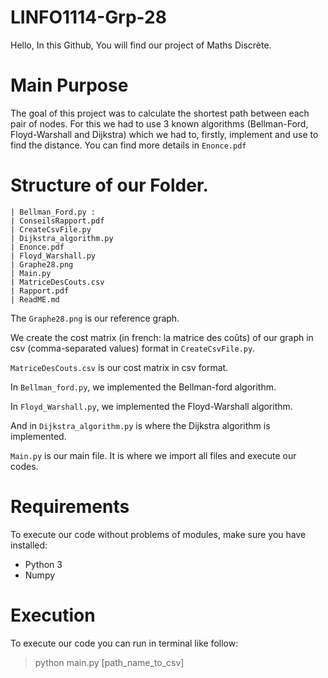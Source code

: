# LINFO1114-Grp-28
Hello,
In this Github, You will find our project of Maths Discrète.

# Main Purpose

The goal of this project was to calculate the shortest path between each pair of nodes.
For this we had to use 3 known algorithms (Bellman-Ford, Floyd-Warshall and Dijkstra) which we had to, firstly, implement and use to find the distance. You can find more details in `Enonce.pdf`

# Structure of our Folder.

```
| Bellman_Ford.py : 
| ConseilsRapport.pdf
| CreateCsvFile.py
| Dijkstra_algorithm.py
| Enonce.pdf
| Floyd_Warshall.py
| Graphe28.png
| Main.py
| MatriceDesCouts.csv
| Rapport.pdf
| ReadME.md
```
The `Graphe28.png` is our reference graph. 

We create the cost matrix (in french: la matrice des coûts) of our graph in csv (comma-separated values) format in `CreateCsvFile.py`.

`MatriceDesCouts.csv` is our cost matrix in csv format.

In `Bellman_ford.py`, we implemented the Bellman-ford algorithm.

In `Floyd_Warshall.py`, we implemented the Floyd-Warshall algorithm.

And in `Dijkstra_algorithm.py` is where the Dijkstra algorithm is implemented.

`Main.py` is our main file. It is where we import all files and execute our codes.

# Requirements
To execute our code without problems of modules, make sure you have installed: 
* Python 3
* Numpy 

# Execution 
To execute our code you can run in terminal like follow:
> python main.py [path_name_to_csv]
